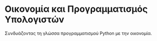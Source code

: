 # Οικονομία και Προγραμματισμός Υπολογιστών
Συνδυάζοντας τη γλώσσα προγραμματισμού Python με την οικονομία.
